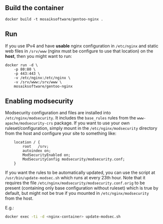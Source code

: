 ## Build the container

```
docker build -t mosaiksoftware/gentoo-nginx .
```

## Run

If you use IPv4 and have __usable__ nginx configuration in `/etc/nginx` and
static web files in `/srv/www` (nginx must be configure to use that location)
on the __host__, then you might want to run:
```
docker run -d \
	-p 80:80 \
	-p 443:443 \
	-v /etc/nginx:/etc/nginx \
	-v /srv/www:/srv/www \
	mosaiksoftware/gentoo-nginx
```

## Enabling modsecurity

Modsecurity configuration and files are installed into `/etc/nginx/modsecurity`.
It includes the `base_rules` rules from the `www-apache/modsecurity-crs` package.
If you want to use your own ruleset/configuration, simply mount in the
`/etc/nginx/modsecurity` directory from the host and configure your site to
something like:
```
	location / {
		root   /srv;
		autoindex on;
		ModSecurityEnabled on;
		ModSecurityConfig modsecurity/modsecurity.conf;
	}
```

If you want the rules to be automatically updated, you can use the script
at `/usr/bin/update-modsec.sh` which runs at every 23th hour. Note that it
requires the file `/etc/nginx/modsecurity/modsecurity.conf.orig` to be
present (containing only base configuration without ruleset) which is true
by default, but might not be true if you mounted in `/etc/nginx/modsecurity`
from the host.

E.g.:
```sh
docker exec -ti -d <nginx-container> update-modsec.sh
```

